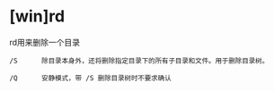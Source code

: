 # \[win]rd

rd用来删除一个目录

```纯文本
/S      除目录本身外，还将删除指定目录下的所有子目录和文件。用于删除目录树。

/Q      安静模式，带 /S 删除目录树时不要求确认
```

